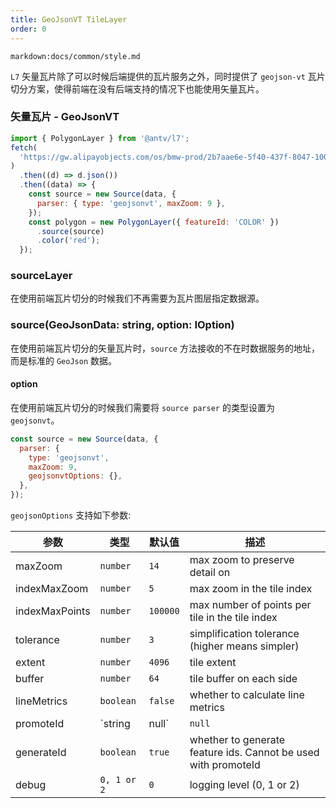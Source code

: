 ```yaml
---
title: GeoJsonVT TileLayer
order: 0
---
```


`markdown:docs/common/style.md`

`L7` 矢量瓦片除了可以时候后端提供的瓦片服务之外，同时提供了 `geojson-vt` 瓦片切分方案，使得前端在没有后端支持的情况下也能使用矢量瓦片。

### 矢量瓦片 - GeoJsonVT

```javascript
import { PolygonLayer } from '@antv/l7';
fetch(
  'https://gw.alipayobjects.com/os/bmw-prod/2b7aae6e-5f40-437f-8047-100e9a0d2808.json',
)
  .then((d) => d.json())
  .then((data) => {
    const source = new Source(data, {
      parser: { type: 'geojsonvt', maxZoom: 9 },
    });
    const polygon = new PolygonLayer({ featureId: 'COLOR' })
      .source(source)
      .color('red');
  });
```

### sourceLayer

在使用前端瓦片切分的时候我们不再需要为瓦片图层指定数据源。

### source(GeoJsonData: string, option: IOption)

在使用前端瓦片切分的矢量瓦片时，`source` 方法接收的不在时数据服务的地址，而是标准的 `GeoJson` 数据。

#### option

在使用前端瓦片切分的时候我们需要将 `source parser` 的类型设置为 `geojsonvt`。

```js
const source = new Source(data, {
  parser: {
    type: 'geojsonvt',
    maxZoom: 9,
    geojsonvtOptions: {},
  },
});
```

`geojsonOptions` 支持如下参数:

| 参数           | 类型          | 默认值   | 描述                                                           |
| -------------- | ------------- | -------- | -------------------------------------------------------------- |
| maxZoom        | `number`      | `14`     | max zoom to preserve detail on                                 |
| indexMaxZoom   | `number`      | `5`      | max zoom in the tile index                                     |
| indexMaxPoints | `number`      | `100000` | max number of points per tile in the tile index                |
| tolerance      | `number`      | `3`      | simplification tolerance (higher means simpler)                |
| extent         | `number`      | `4096`   | tile extent                                                    |
| buffer         | `number`      | `64`     | tile buffer on each side                                       |
| lineMetrics    | `boolean`     | `false`  | whether to calculate line metrics                              |
| promoteId      | `string|null` | `null`   | name of a feature property to be promoted to feature.id        |
| generateId     | `boolean`     | `true`   | whether to generate feature ids. Cannot be used with promoteId |
| debug          | `0, 1 or 2`   | `0`      | logging level (0, 1 or 2)                                      |
